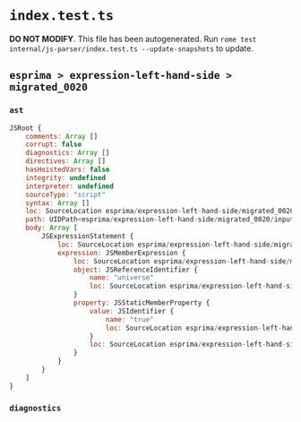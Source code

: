 # `index.test.ts`

**DO NOT MODIFY**. This file has been autogenerated. Run `rome test internal/js-parser/index.test.ts --update-snapshots` to update.

## `esprima > expression-left-hand-side > migrated_0020`

### `ast`

```javascript
JSRoot {
	comments: Array []
	corrupt: false
	diagnostics: Array []
	directives: Array []
	hasHoistedVars: false
	integrity: undefined
	interpreter: undefined
	sourceType: "script"
	syntax: Array []
	loc: SourceLocation esprima/expression-left-hand-side/migrated_0020/input.js 1:0-2:0
	path: UIDPath<esprima/expression-left-hand-side/migrated_0020/input.js>
	body: Array [
		JSExpressionStatement {
			loc: SourceLocation esprima/expression-left-hand-side/migrated_0020/input.js 1:0-1:13
			expression: JSMemberExpression {
				loc: SourceLocation esprima/expression-left-hand-side/migrated_0020/input.js 1:0-1:13
				object: JSReferenceIdentifier {
					name: "universe"
					loc: SourceLocation esprima/expression-left-hand-side/migrated_0020/input.js 1:0-1:8 (universe)
				}
				property: JSStaticMemberProperty {
					value: JSIdentifier {
						name: "true"
						loc: SourceLocation esprima/expression-left-hand-side/migrated_0020/input.js 1:9-1:13 (true)
					}
					loc: SourceLocation esprima/expression-left-hand-side/migrated_0020/input.js 1:9-1:13 (true)
				}
			}
		}
	]
}
```

### `diagnostics`

```

```
